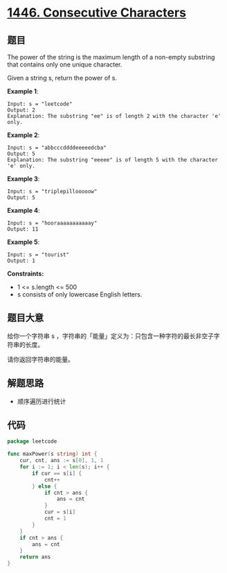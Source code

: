 # [1446. Consecutive Characters](https://leetcode.com/problems/consecutive-characters/)

## 题目

The power of the string is the maximum length of a non-empty substring that contains only one unique character.

Given a string s, return the power of s.

**Example 1**:

    Input: s = "leetcode"
    Output: 2
    Explanation: The substring "ee" is of length 2 with the character 'e' only.

**Example 2**:

    Input: s = "abbcccddddeeeeedcba"
    Output: 5
    Explanation: The substring "eeeee" is of length 5 with the character 'e' only.

**Example 3**:

    Input: s = "triplepillooooow"
    Output: 5

**Example 4**:

    Input: s = "hooraaaaaaaaaaay"
    Output: 11

**Example 5**:

    Input: s = "tourist"
    Output: 1

**Constraints:**

- 1 <= s.length <= 500
- s consists of only lowercase English letters.

## 题目大意

给你一个字符串 s ，字符串的「能量」定义为：只包含一种字符的最长非空子字符串的长度。

请你返回字符串的能量。

## 解题思路

- 顺序遍历进行统计

## 代码

```go
package leetcode

func maxPower(s string) int {
    cur, cnt, ans := s[0], 1, 1
    for i := 1; i < len(s); i++ {
        if cur == s[i] {
            cnt++
        } else {
            if cnt > ans {
                ans = cnt
            }
            cur = s[i]
            cnt = 1
        }
    }
    if cnt > ans {
        ans = cnt
    }
    return ans
}

```
